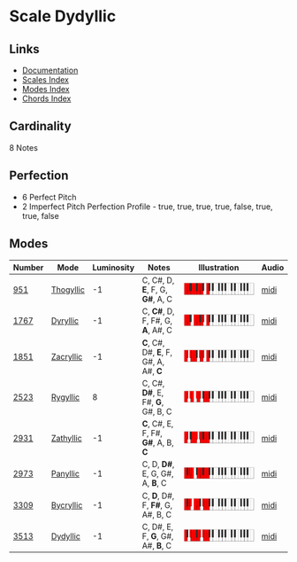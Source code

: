 # Scale Dydyllic

## Links

- [Documentation](README.md)
- [Scales Index](Scales.md)
- [Modes Index](Modes.md)
- [Chords Index](Chords.md)

## Cardinality

8 Notes

## Perfection

- 6 Perfect Pitch
- 2 Imperfect Pitch
Perfection Profile - true, true, true, true, false, true, true, false

## Modes

| Number | Mode | Luminosity | Notes | Illustration | Audio |
|--------|------|------------|-------|--------------|-------|
| [951](https://ianring.com/musictheory/scales/951) | [Thogyllic](ModeThogyllic.md) | -1 | C, C#, D, **E**, F, G, **G#**, A, C | ![CNaturalThogyllic](ModeCNaturalThogyllic.png) | [midi](https://github.com/edipermadi/music/blob/main/docs/ModeCNaturalThogyllic.mid?raw=true) | 
| [1767](https://ianring.com/musictheory/scales/1767) | [Dyryllic](ModeDyryllic.md) | -1 | C, **C#**, D, F, F#, G, **A**, A#, C | ![CNaturalDyryllic](ModeCNaturalDyryllic.png) | [midi](https://github.com/edipermadi/music/blob/main/docs/ModeCNaturalDyryllic.mid?raw=true) | 
| [1851](https://ianring.com/musictheory/scales/1851) | [Zacryllic](ModeZacryllic.md) | -1 | **C**, C#, D#, **E**, F, G#, A, A#, **C** | ![CNaturalZacryllic](ModeCNaturalZacryllic.png) | [midi](https://github.com/edipermadi/music/blob/main/docs/ModeCNaturalZacryllic.mid?raw=true) | 
| [2523](https://ianring.com/musictheory/scales/2523) | [Rygyllic](ModeRygyllic.md) | 8 | C, C#, **D#**, E, F#, **G**, G#, B, C | ![CNaturalRygyllic](ModeCNaturalRygyllic.png) | [midi](https://github.com/edipermadi/music/blob/main/docs/ModeCNaturalRygyllic.mid?raw=true) | 
| [2931](https://ianring.com/musictheory/scales/2931) | [Zathyllic](ModeZathyllic.md) | -1 | **C**, C#, E, F, F#, **G#**, A, B, **C** | ![CNaturalZathyllic](ModeCNaturalZathyllic.png) | [midi](https://github.com/edipermadi/music/blob/main/docs/ModeCNaturalZathyllic.mid?raw=true) | 
| [2973](https://ianring.com/musictheory/scales/2973) | [Panyllic](ModePanyllic.md) | -1 | C, D, **D#**, E, G, G#, A, **B**, C | ![CNaturalPanyllic](ModeCNaturalPanyllic.png) | [midi](https://github.com/edipermadi/music/blob/main/docs/ModeCNaturalPanyllic.mid?raw=true) | 
| [3309](https://ianring.com/musictheory/scales/3309) | [Bycryllic](ModeBycryllic.md) | -1 | C, **D**, D#, F, **F#**, G, A#, B, C | ![CNaturalBycryllic](ModeCNaturalBycryllic.png) | [midi](https://github.com/edipermadi/music/blob/main/docs/ModeCNaturalBycryllic.mid?raw=true) | 
| [3513](https://ianring.com/musictheory/scales/3513) | [Dydyllic](ModeDydyllic.md) | -1 | C, D#, E, F, **G**, G#, A#, **B**, C | ![CNaturalDydyllic](ModeCNaturalDydyllic.png) | [midi](https://github.com/edipermadi/music/blob/main/docs/ModeCNaturalDydyllic.mid?raw=true) | 
